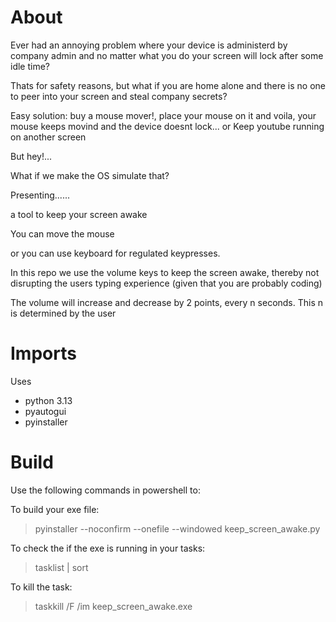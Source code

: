 # About
Ever had an annoying problem where your device is administerd by company admin and no matter what you do your screen will lock after some idle time?

Thats for safety reasons, but what if you are home alone and there is no one to peer into your screen and steal company secrets?

Easy solution: buy a mouse mover!, place your mouse on it and voila, your mouse keeps movind and the device doesnt lock...
 or
Keep youtube running on another screen 


But hey!...


What if we make the OS simulate that?

Presenting......

a tool to keep your screen awake

You can move the mouse 

or you can use keyboard for regulated keypresses.



In this repo we use the volume keys to keep the screen awake, thereby not disrupting the users typing experience (given that you are probably coding)


The volume will increase and decrease by 2 points, every n seconds. This n is determined by the user
# Imports
Uses

- python 3.13
- pyautogui
- pyinstaller

# Build

Use the following commands in powershell to:

To build your exe file:
>    pyinstaller --noconfirm --onefile --windowed keep_screen_awake.py    

To check the if the exe is running in your tasks:
>    tasklist | sort

To kill the task:
>    taskkill /F /im keep_screen_awake.exe